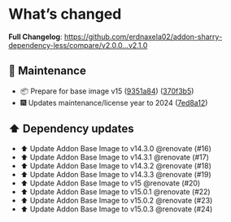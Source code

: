 # What’s changed
**Full Changelog**: https://github.com/erdnaxela02/addon-sharry-dependency-less/compare/v2.0.0...v2.1.0

## 🔧 Maintenance
- 📦 Prepare for base image v15 ([9351a84](https://github.com/erdnaxela02/addon-sharry-dependency-less/commit/9351a84d6781526ece0550a75627e132a110b113)) ([370f3b5](https://github.com/erdnaxela02/addon-sharry-dependency-less/commit/370f3b57090dab30509b7f26ca6dd0a56a1bdb78))
- 🎆 Updates maintenance/license year to 2024 ([7ed8a12](https://github.com/erdnaxela02/addon-sharry-dependency-less/commit/7ed8a12b9f3d99cb87ef627df56d5f6a4875a5b6))


## ⬆️ Dependency updates
- ⬆️ Update Addon Base Image to v14.3.0 @renovate (#16)
- ⬆️ Update Addon Base Image to v14.3.1 @renovate (#17)
- ⬆️ Update Addon Base Image to v14.3.2 @renovate (#18)
- ⬆️ Update Addon Base Image to v14.3.3 @renovate (#19)
- ⬆️ Update Addon Base Image to v15 @renovate (#20)
- ⬆️ Update Addon Base Image to v15.0.1 @renovate (#22)
- ⬆️ Update Addon Base Image to v15.0.2 @renovate (#23)
- ⬆️ Update Addon Base Image to v15.0.3 @renovate (#24)